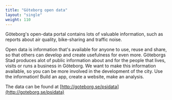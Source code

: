```yaml
---
title: "Göteborg open data"
layout: "single"
weight: 110
---
```

Göteborg's open-data portal contains lots of valuable information, such as reports about air quality, bike-sharing and
traffic noise.

   Open data is information that's available for anyone to use, reuse and share, so that others can develop and create usefulness for even more.
   Göteborgs Stad produces alot of public information about and for the people that lives, visits or runs a business in Göteborg. 
   We want to make this information available, so you can be more involved in the development of the city. 
   Use the information! Build an app, create a website, make an analysis.

The data can be found at [http://goteborg.se/psidata](http://goteborg.se/psidata)
